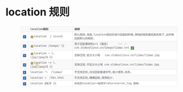 # location 规则

<figure><img src="../../.gitbook/assets/nginx_location.png" alt=""><figcaption></figcaption></figure>

